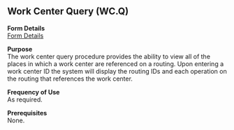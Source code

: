 ##  Work Center Query (WC.Q)

<PageHeader />

**Form Details**  
[ Form Details ](WC-Q-1/README.md)   

**Purpose**  
The work center query procedure provides the ability to view all of the places
in which a work center are referenced on a routing. Upon entering a work
center ID the system will display the routing IDs and each operation on the
routing that references the work center.

**Frequency of Use**  
As required.

**Prerequisites**  
None.

<badge text= "Version 8.10.57" vertical="middle" />

<PageFooter />